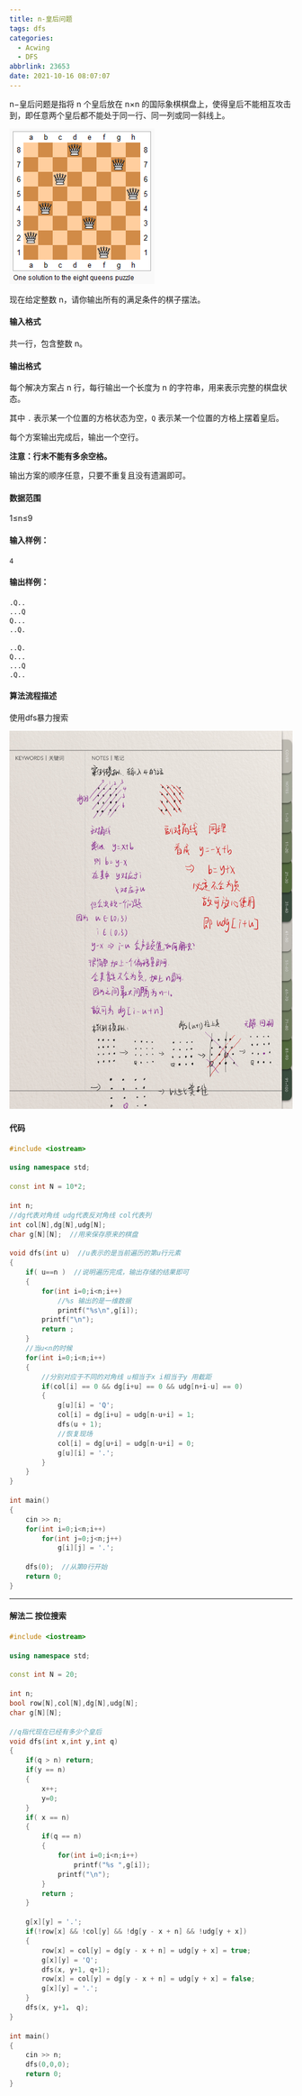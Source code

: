 ```yaml
---
title: n-皇后问题
tags: dfs
categories:
  - Acwing
  - DFS
abbrlink: 23653
date: 2021-10-16 08:07:07
---
```


n−皇后问题是指将 n 个皇后放在 n×n 的国际象棋棋盘上，使得皇后不能相互攻击到，即任意两个皇后都不能处于同一行、同一列或同一斜线上。

![n-queens.png](./n-皇后问题/n-queue.png)

现在给定整数 n，请你输出所有的满足条件的棋子摆法。

<!--more-->

#### 输入格式

共一行，包含整数 n。

#### 输出格式

每个解决方案占 n 行，每行输出一个长度为 n 的字符串，用来表示完整的棋盘状态。

其中 `.` 表示某一个位置的方格状态为空，`Q` 表示某一个位置的方格上摆着皇后。

每个方案输出完成后，输出一个空行。

**注意：行末不能有多余空格。**

输出方案的顺序任意，只要不重复且没有遗漏即可。

#### 数据范围

1≤n≤9

#### 输入样例：

```
4
```

#### 输出样例：

```
.Q..
...Q
Q...
..Q.

..Q.
Q...
...Q
.Q..
```

#### 算法流程描述

使用dfs暴力搜索

![算法过程](./n-皇后问题/算法过程.png)

#### 代码

```c++
#include <iostream>

using namespace std;

const int N = 10*2;

int n;
//dg代表对角线 udg代表反对角线 col代表列
int col[N],dg[N],udg[N];
char g[N][N];  //用来保存原来的棋盘

void dfs(int u)  //u表示的是当前遍历的第u行元素
{
    if( u==n )  //说明遍历完成，输出存储的结果即可
    {
        for(int i=0;i<n;i++)
            //%s 输出的是一维数据
            printf("%s\n",g[i]); 
        printf("\n");
        return ;
    }
    //当u<n的时候
    for(int i=0;i<n;i++)
    {
        //分别对应于不同的对角线 u相当于x i相当于y 用截距
        if(col[i] == 0 && dg[i+u] == 0 && udg[n+i-u] == 0)
        {
            g[u][i] = 'Q';
            col[i] = dg[i+u] = udg[n-u+i] = 1;
            dfs(u + 1);
            //恢复现场
            col[i] = dg[u+i] = udg[n-u+i] = 0;
            g[u][i] = '.';
        }
    }
}

int main()
{
    cin >> n;
    for(int i=0;i<n;i++)
        for(int j=0;j<n;j++)
            g[i][j] = '.';
    
    dfs(0);  //从第0行开始
    return 0;
}
```



---

#### 解法二 按位搜索

```c++
#include <iostream>

using namespace std;

const int N = 20;

int n;
bool row[N],col[N],dg[N],udg[N];
char g[N][N];

//q指代现在已经有多少个皇后
void dfs(int x,int y,int q)
{
    if(q > n) return;
    if(y == n)
    {
        x++;
        y=0;
    }
    if( x == n)
    {
        if(q == n)
        {
            for(int i=0;i<n;i++)
                printf("%s ",g[i]);
            printf("\n");
        }
        return ;
    }
    
    g[x][y] = '.';
    if(!row[x] && !col[y] && !dg[y - x + n] && !udg[y + x])
    {
        row[x] = col[y] = dg[y - x + n] = udg[y + x] = true;
        g[x][y] = 'Q';
        dfs(x, y+1, q+1);
        row[x] = col[y] = dg[y - x + n] = udg[y + x] = false;
        g[x][y] = '.';
    }
    dfs(x, y+1， q);
}

int main()
{
    cin >> n;
    dfs(0,0,0);
    return 0;
}
```





